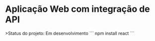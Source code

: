 <h1> Aplicação Web com integração de API </h1>
>Status do projeto: Em desenvolvimento
```
npm install react
```
